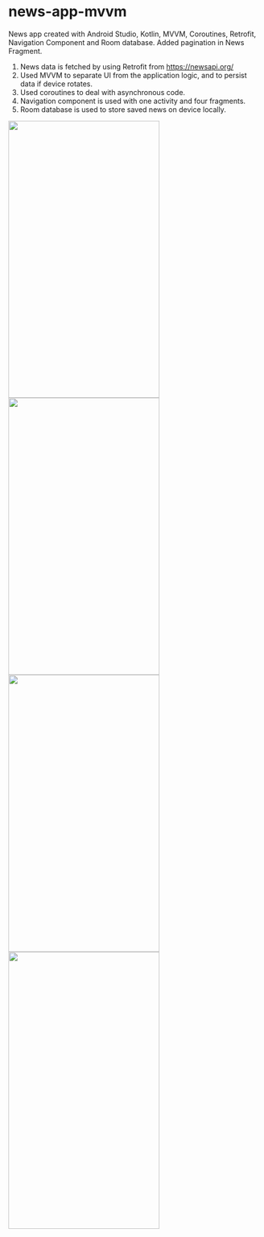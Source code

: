 # news-app-mvvm
News app created with Android Studio, Kotlin, MVVM, Coroutines, Retrofit, Navigation Component and Room database.
Added pagination in News Fragment.

1) News data is fetched by using Retrofit from https://newsapi.org/
2) Used MVVM to separate UI from the application logic, and to persist data if device rotates.
3) Used coroutines to deal with asynchronous code.
4) Navigation component is used with one activity and four fragments.
5) Room database is used to store saved news on device locally.


<img src="https://user-images.githubusercontent.com/40288769/151929875-b9be93d2-4cb1-46d8-94f9-922fd0cb18ff.png" width="300" height="550">
<img src="https://user-images.githubusercontent.com/40288769/151930104-b7c908cd-c2a0-418e-adff-1d4274341605.png" width="300" height="550">
<img src="https://user-images.githubusercontent.com/40288769/151930112-fee6e9bf-9018-4606-9116-9b3d0d6de3c5.png" width="300" height="550">
<img src="https://user-images.githubusercontent.com/40288769/151930125-7df3d3ac-f593-4edb-8487-4f4a0d4d8608.png" width="300" height="550">
